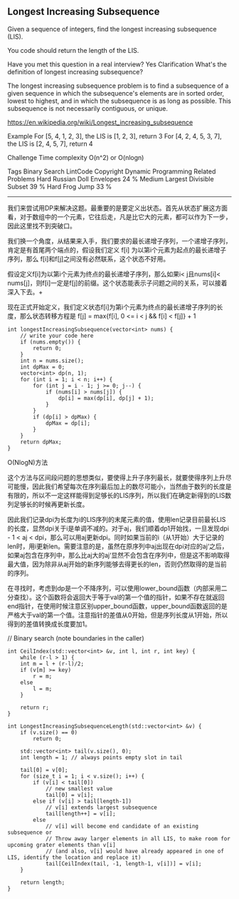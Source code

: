 ## Longest Increasing Subsequence  ##

Given a sequence of integers, find the longest increasing subsequence (LIS).

You code should return the length of the LIS.

Have you met this question in a real interview? Yes
Clarification
What's the definition of longest increasing subsequence?

The longest increasing subsequence problem is to find a subsequence of a given sequence in which the subsequence's elements are in sorted order, lowest to highest, and in which the subsequence is as long as possible. This subsequence is not necessarily contiguous, or unique.

https://en.wikipedia.org/wiki/Longest_increasing_subsequence

Example
For [5, 4, 1, 2, 3], the LIS is [1, 2, 3], return 3
For [4, 2, 4, 5, 3, 7], the LIS is [2, 4, 5, 7], return 4

Challenge 
Time complexity O(n^2) or O(nlogn)

Tags 
Binary Search LintCode Copyright Dynamic Programming
Related Problems 
Hard Russian Doll Envelopes 24 %
Medium Largest Divisible Subset 39 %
Hard Frog Jump 33 %

----------
我们来尝试用DP来解决这题。最重要的是要定义出状态。首先从状态扩展这方面看，对于数组中的一个元素，它往后走，凡是比它大的元素，都可以作为下一步，因此这里找不到突破口。

我们换一个角度，从结果来入手，我们要求的最长递增子序列，一个递增子序列，肯定是有首尾两个端点的，假设我们定义 f[i] 为以第i个元素为起点的最长递增子序列，那么 f[i]和f[j]之间没有必然联系，这个状态不好用。

假设定义f[i]为以第i个元素为终点的最长递增子序列，那么如果i< j且nums[i]< nums[j]，则f[i]一定是f[j]的前缀。这个状态能表示子问题之间的关系，可以接着深入下去。+

现在正式开始定义，我们定义状态f[i]为第i个元素为终点的最长递增子序列的长度，那么状态转移方程是
f[j] = max{f[i], 0 <= i < j && f[i] < f[j]} + 1

	int longestIncreasingSubsequence(vector<int> nums) {
	    // write your code here
	    if (nums.empty()) {
	        return 0;
	    }
	    int n = nums.size();
	    int dpMax = 0;
	    vector<int> dp(n, 1);
	    for (int i = 1; i < n; i++) {
	        for (int j = i - 1; j >= 0; j--) {
	            if (nums[i] > nums[j]) {
	                dp[i] = max(dp[i], dp[j] + 1);
	            }
	        }
	        if (dp[i] > dpMax) {
	            dpMax = dp[i];
	        }
	    }
	    return dpMax;
	}
O(NlogN)方法

这个方法与区间段问题的思想类似，要使得上升子序列最长，就要使得序列上升尽可能慢，因此我们希望每次在序列最后加上的数尽可能小，当然由于数列的长度是有限的，所以不一定这样能得到足够长的LIS序列，所以我们在确定新得到的LIS数列足够长的时候再更新长度。

因此我们记录dpi为长度为i的LIS序列的末尾元素的值，使用len记录目前最长LIS的长度，显然dpi关于i是单调不减的。对于aj，我们顺着dp1开始找，一旦发现dpi - 1 < aj < dpi，那么可以用aj更新dpi。同时如果当前的i（从1开始）大于记录的len时，用i更新len。需要注意的是，虽然在原序列中aj出现在dpi对应的aj‘之后，如果aj包含在序列中，那么比aj大的aj‘显然不会包含在序列中，但是这不影响取得最大值，因为除非从aj开始的新序列能够去得更长的len，否则仍然取得的是当前的序列。

在寻找时，考虑到dp是一个不降序列，可以使用lower_bound函数（内部采用二分查找）。这个函数将会返回大于等于val的第一个值的指针，如果不存在就返回end指针，在使用时候注意区别upper_bound函数，upper_bound函数返回的是严格大于val的第一个值。注意指针的差值从0开始，但是序列长度从1开始，所以得到的差值转换成长度要加1。

// Binary search (note boundaries in the caller)	

	int CeilIndex(std::vector<int> &v, int l, int r, int key) {
	    while (r-l > 1) {
	    int m = l + (r-l)/2;
	    if (v[m] >= key)
	        r = m;
	    else
	        l = m;
	    }
	
	    return r;
	}
	
	int LongestIncreasingSubsequenceLength(std::vector<int> &v) {
	    if (v.size() == 0)
	        return 0;
	
	    std::vector<int> tail(v.size(), 0);
	    int length = 1; // always points empty slot in tail
	
	    tail[0] = v[0];
	    for (size_t i = 1; i < v.size(); i++) {
	        if (v[i] < tail[0])
	            // new smallest value
	            tail[0] = v[i];
	        else if (v[i] > tail[length-1])
	            // v[i] extends largest subsequence
	            tail[length++] = v[i];
	        else
	            // v[i] will become end candidate of an existing subsequence or
	            // Throw away larger elements in all LIS, to make room for upcoming grater elements than v[i]
	            // (and also, v[i] would have already appeared in one of LIS, identify the location and replace it)
	            tail[CeilIndex(tail, -1, length-1, v[i])] = v[i];
	    }
	
	    return length;
	}